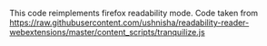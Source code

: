 This code reimplements firefox readability mode. Code taken from <https://raw.githubusercontent.com/ushnisha/readability-reader-webextensions/master/content_scripts/tranquilize.js>

